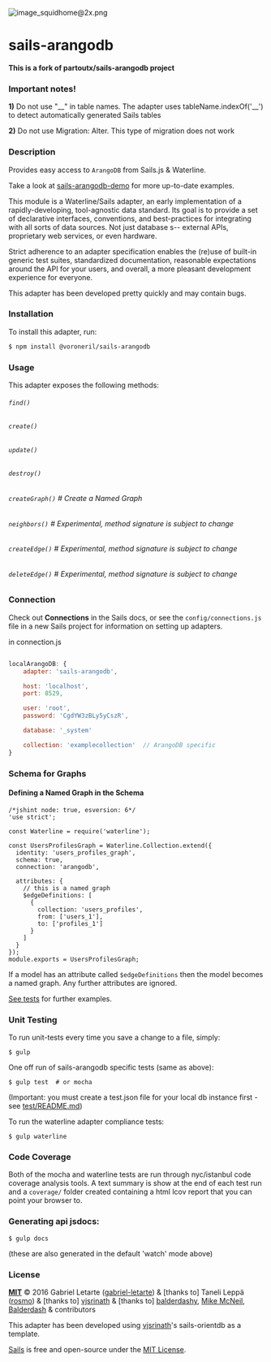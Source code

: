 ![image_squidhome@2x.png](http://i.imgur.com/RIvu9.png)

# sails-arangodb
**This is a fork of partoutx/sails-arangodb project**

### Important notes!

**1)** Do not use "\_\_" in table names. The adapter uses tableName.indexOf('\_\_') to detect automatically generated Sails tables

**2)** Do not use Migration: Alter. This type of migration does not work

### Description

Provides easy access to `ArangoDB` from Sails.js & Waterline.

Take a look at <a href="https://github.com/gabriel-letarte/sails-arangodb-demo">
sails-arangodb-demo</a> for more up-to-date examples.

This module is a Waterline/Sails adapter, an early implementation of a
rapidly-developing, tool-agnostic data standard. Its goal is to
provide a set of declarative interfaces, conventions, and
best-practices for integrating with all sorts of data sources.
Not just database s-- external APIs, proprietary web services, or even hardware.

Strict adherence to an adapter specification enables the (re)use of
built-in generic test suites, standardized documentation, reasonable
expectations around the API for your users, and overall, a more
pleasant development experience for everyone.

This adapter has been developed pretty quickly and may contain bugs.

### Installation

To install this adapter, run:

```sh
$ npm install @voroneril/sails-arangodb
```

### Usage

This adapter exposes the following methods:

###### `find()`

###### `create()`

###### `update()`

###### `destroy()`

###### `createGraph()` # Create a Named Graph

###### `neighbors()`  # Experimental, method signature is subject to change

###### `createEdge()` # Experimental, method signature is subject to change

###### `deleteEdge()` # Experimental, method signature is subject to change

### Connection

Check out **Connections** in the Sails docs, or see the `config/connections.js` file in a new Sails project for information on setting up adapters.

in connection.js
```javascript

localArangoDB: {
    adapter: 'sails-arangodb',

    host: 'localhost',
    port: 8529,

    user: 'root',
    password: 'CgdYW3zBLy5yCszR',

    database: '_system'

    collection: 'examplecollection'  // ArangoDB specific
}
```

### Schema for Graphs

#### Defining a Named Graph in the Schema
```
/*jshint node: true, esversion: 6*/
'use strict';

const Waterline = require('waterline');

const UsersProfilesGraph = Waterline.Collection.extend({
  identity: 'users_profiles_graph',
  schema: true,
  connection: 'arangodb',

  attributes: {
    // this is a named graph
    $edgeDefinitions: [
      {
        collection: 'users_profiles',
        from: ['users_1'],
        to: ['profiles_1']
      }
    ]
  }
});
module.exports = UsersProfilesGraph;

```
If a model has an attribute called `$edgeDefinitions` then the model becomes a named
graph.  Any further attributes are ignored.

[See tests](tests/) for further examples.

### Unit Testing

To run unit-tests every time you save a change to a file, simply:
```
$ gulp
```

One off run of sails-arangodb specific tests (same as above):
```
$ gulp test  # or mocha
```

(Important: you must create a test.json file for your local db instance first - see [test/README.md](test/README.md))

To run the waterline adapter compliance tests:
```
$ gulp waterline
```

### Code Coverage
Both of the mocha and waterline tests are run through nyc/istanbul code coverage
analysis tools.  A text summary is show at the end of each test run and a `coverage/`
folder created containing a html lcov report that you can point your browser to.

### Generating api jsdocs:
```
$ gulp docs
```
(these are also generated in the default 'watch' mode above)

### License

**[MIT](./LICENSE)**
&copy; 2016 Gabriel Letarte ([gabriel-letarte](http://github.com/gabriel-letarte)) & [thanks to]
Taneli Leppä ([rosmo](http://github.com/rosmo)) & [thanks to]
[vjsrinath](http://github.com/vjsrinath) & [thanks to]
[balderdashy](http://github.com/balderdashy), [Mike McNeil](http://michaelmcneil.com), [Balderdash](http://balderdash.co) & contributors

This adapter has been developed using [vjsrinath](http://github.com/vjsrinath)'s sails-orientdb as a template.

[Sails](http://sailsjs.org) is free and open-source under the [MIT License](http://sails.mit-license.org/).


